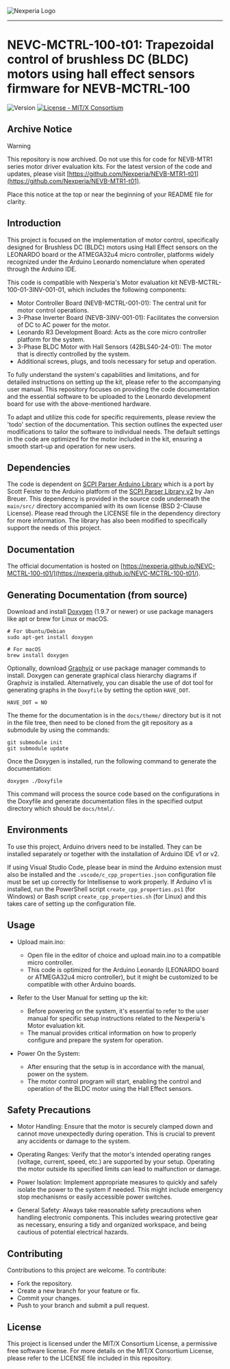 <picture align="center">
  <source media="(prefers-color-scheme: dark)" srcset="https://raw.githubusercontent.com/Nexperia/NEVC-MCTRL-100-t01/main/docs/img/nexperia_logo_white.svg">
  <img alt="Nexperia Logo" src="https://www.nexperia.com/.resources/nexperia-theme/images/logo.png">
</picture>

-----------------
# NEVC-MCTRL-100-t01: Trapezoidal control of brushless DC (BLDC) motors using hall effect sensors firmware for NEVB-MCTRL-100 

![Version](https://img.shields.io/badge/Version-1.0.0-blue) [![License - MIT/X Consortium](https://img.shields.io/badge/License-MIT%2FX%20Consortium-green)](https://github.com/Nexperia/NEVC-MCTRL-100-t01/blob/main/LICENSE)

## Archive Notice

> [!WARNING]  
> This repository is now archived. Do not use this for code for NEVB-MTR1 series motor
> driver evaluation kits. For the latest version of the code and updates, please
> visit [https://github.com/Nexperia/NEVB-MTR1-t01](https://github.com/Nexperia/NEVB-MTR1-t01).

Place this notice at the top or near the beginning of your README file for clarity.

## Introduction

This project is focused on the implementation of motor control, specifically
designed for Brushless DC (BLDC) motors using Hall Effect sensors on the
LEONARDO board or the ATMEGA32u4 micro controller, platforms widely recognized
under the Arduino Leonardo nomenclature when operated through the Arduino IDE.

This code is compatible with Nexperia's Motor evaluation kit
NEVB-MCTRL-100-01-3INV-001-01, which includes the following components:

- Motor Controller Board (NEVB-MCTRL-001-01): The central unit for motor control
  operations.
- 3-Phase Inverter Board (NEVB-3INV-001-01): Facilitates the conversion of DC to
  AC power for the motor.
- Leonardo R3 Development Board: Acts as the core micro controller platform for
  the system.
- 3-Phase BLDC Motor with Hall Sensors (42BLS40-24-01): The motor that is
  directly controlled by the system.
- Additional screws, plugs, and tools necessary for setup and operation.

To fully understand the system's capabilities and limitations, and for detailed
instructions on setting up the kit, please refer to the accompanying user
manual. This repository focuses on providing the code documentation and the
essential software to be uploaded to the Leonardo development board for use with
the above-mentioned hardware. 

To adapt and utilize this code for specific requirements, please review the
'todo' section of the documentation. This section outlines the expected user
modifications to tailor the software to individual needs. The default settings
in the code are optimized for the motor included in the kit, ensuring a smooth
start-up and operation for new users.

## Dependencies

The code is dependent on [SCPI Parser Arduino
Library](https://github.com/sfeister/scpi-parser-arduino) which is a port by
Scott Feister to the Arduino platform of the [SCPI Parser Library
v2](https://github.com/sfeister/scpi-parser-arduino) by Jan Breuer. This
dependency is provided in the source code underneath the `main/src/` directory
accompanied with its own license (BSD 2-Clause License). Please read through the
LICENSE file in the dependency directory for more information. The library has
also been modified to specifically support the needs of this project.

## Documentation 

The official documentation is hosted on [https://nexperia.github.io/NEVC-MCTRL-100-t01/](https://nexperia.github.io/NEVC-MCTRL-100-t01/).

## Generating Documentation (from source)

Download and install [Doxygen](https://www.doxygen.nl/) (1.9.7 or newer) or use
package managers like apt or brew for Linux or macOS.

```
# For Ubuntu/Debian
sudo apt-get install doxygen

# For macOS
brew install doxygen
```

Optionally, download [Graphviz](https://graphviz.org/) or use package manager
commands to install. Doxygen can generate graphical class hierarchy diagrams if
Graphviz is installed. Alternatively, you can disable the use of dot tool for
generating graphs in the `Doxyfile` by setting the option `HAVE_DOT`.

```
HAVE_DOT = NO
```

The theme for the documentation is in the `docs/theme/` directory but is it 
not in the file tree, then need to be cloned from the git repository as a
submodule by using the commands:

```
git submodule init 
git submodule update
```

Once the Doxygen is installed, run the following command to generate the
documentation:

```
doxygen ./Doxyfile
```

This command will process the source code based on the configurations in the
Doxyfile and generate documentation files in the specified output directory
which should be `docs/html/`.

## Environments

To use this project, Arduino drivers need to be installed. They can be installed
separately or together with the installation of Arduino IDE v1 or v2. 

If using Visual Studio Code, please bear in mind the Arduino extension must also
be installed and the `.vscode/c_cpp_properties.json` configuration file must be
set up correctly for Intellisense to work properly. If Arduino v1 is installed,
run the PowerShell script `create_cpp_properties.ps1` (for Windows) or Bash
script `create_cpp_properties.sh` (for Linux) and this takes care of setting up
the configuration file.

## Usage

- Upload main.ino:
  - Open file in the editor of choice and upload main.ino to a compatible micro
    controller.
  - This code is optimized for the Arduino Leonardo (LEONARDO board or
    ATMEGA32u4 micro controller), but it might be customized to be compatible
    with other Arduino boards.

- Refer to the User Manual for setting up the kit:
  - Before powering on the system, it's essential to refer to the user manual
    for specific setup instructions related to the Nexperia's Motor evaluation
    kit.
  - The manual provides critical information on how to properly configure and
    prepare the system for operation.

- Power On the System:
  - After ensuring that the setup is in accordance with the manual, power on the
    system.
  - The motor control program will start, enabling the control and operation of
    the BLDC motor using the Hall Effect sensors.

## Safety Precautions

- Motor Handling: Ensure that the motor is securely clamped down and cannot move
  unexpectedly during operation. This is crucial to prevent any accidents or
  damage to the system.

- Operating Ranges: Verify that the motor's intended operating ranges (voltage,
  current, speed, etc.) are supported by your setup. Operating the motor outside
  its specified limits can lead to malfunction or damage.

- Power Isolation: Implement appropriate measures to quickly and safely isolate
  the power to the system if needed. This might include emergency stop
  mechanisms or easily accessible power switches.

- General Safety: Always take reasonable safety precautions when handling
  electronic components. This includes wearing protective gear as necessary,
  ensuring a tidy and organized workspace, and being cautious of potential
  electrical hazards.

## Contributing

Contributions to this project are welcome. To contribute:

- Fork the repository.
- Create a new branch for your feature or fix.
- Commit your changes.
- Push to your branch and submit a pull request.

## License

This project is licensed under the MIT/X Consortium License, a permissive free
software license. For more details on the MIT/X Consortium License, please refer
to the LICENSE file included in this repository.
